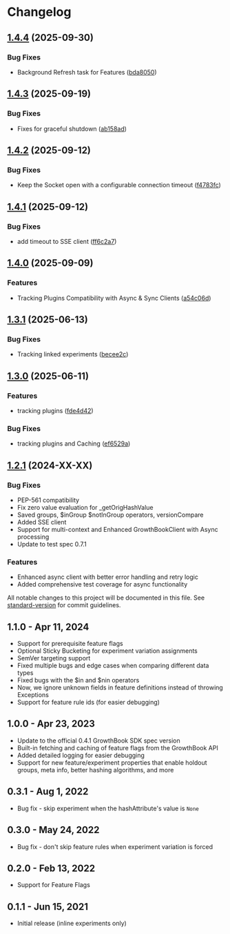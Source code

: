 # Changelog

## [1.4.4](https://github.com/growthbook/growthbook-python/compare/v1.4.3...v1.4.4) (2025-09-30)


### Bug Fixes

* Background Refresh task for Features ([bda8050](https://github.com/growthbook/growthbook-python/commit/bda8050c7c1b72cf4589fd64e9bca884dcbb629c))

## [1.4.3](https://github.com/growthbook/growthbook-python/compare/v1.4.2...v1.4.3) (2025-09-19)


### Bug Fixes

* Fixes for graceful shutdown ([ab158ad](https://github.com/growthbook/growthbook-python/commit/ab158ad7a748bd7380c9ad0fda46cc91acc3b473))

## [1.4.2](https://github.com/growthbook/growthbook-python/compare/v1.4.1...v1.4.2) (2025-09-12)


### Bug Fixes

* Keep the Socket open with a configurable connection timeout ([f4783fc](https://github.com/growthbook/growthbook-python/commit/f4783fc451fdf7544b764239e71d89895ba8096c))

## [1.4.1](https://github.com/growthbook/growthbook-python/compare/v1.4.0...v1.4.1) (2025-09-12)


### Bug Fixes

* add timeout to SSE client ([ff6c2a7](https://github.com/growthbook/growthbook-python/commit/ff6c2a77269d691da984ef2e6b88405cf465caec))

## [1.4.0](https://github.com/growthbook/growthbook-python/compare/v1.3.1...v1.4.0) (2025-09-09)


### Features

* Tracking Plugins Compatibility with Async & Sync Clients ([a54c06d](https://github.com/growthbook/growthbook-python/commit/a54c06d22726a3702bacbf895165ef5bff02061b))

## [1.3.1](https://github.com/growthbook/growthbook-python/compare/v1.3.0...v1.3.1) (2025-06-13)


### Bug Fixes

* Tracking linked experiments ([becee2c](https://github.com/growthbook/growthbook-python/commit/becee2c7b306fd0e0f450c3a5676de77e39c9410))

## [1.3.0](https://github.com/growthbook/growthbook-python/compare/v1.2.0...v1.3.0) (2025-06-11)


### Features

* tracking plugins ([fde4d42](https://github.com/growthbook/growthbook-python/commit/fde4d4283343758ca1ec034052b8bdb2c0639b22))


### Bug Fixes

* tracking plugins and Caching ([ef6529a](https://github.com/growthbook/growthbook-python/commit/ef6529a113f5c1b074a9b700232d2e3343a6b152))

## [1.2.1](https://github.com/growthbook/growthbook-python/compare/v1.1.0...v) (2024-XX-XX)

### Bug Fixes

* PEP-561 compatibility
* Fix zero value evaluation for _getOrigHashValue
* Saved groups, $inGroup $notInGroup operators, versionCompare
* Added SSE client
* Support for multi-context and Enhanced GrowthBookClient with Async processing
* Update to test spec 0.7.1

### Features

* Enhanced async client with better error handling and retry logic
* Added comprehensive test coverage for async functionality

All notable changes to this project will be documented in this file. See [standard-version](https://github.com/conventional-changelog/standard-version) for commit guidelines.

## **1.1.0** - Apr 11, 2024

- Support for prerequisite feature flags
- Optional Sticky Bucketing for experiment variation assignments
- SemVer targeting support
- Fixed multiple bugs and edge cases when comparing different data types
- Fixed bugs with the $in and $nin operators
- Now, we ignore unknown fields in feature definitions instead of throwing Exceptions
- Support for feature rule ids (for easier debugging)

## **1.0.0** - Apr 23, 2023

- Update to the official 0.4.1 GrowthBook SDK spec version
- Built-in fetching and caching of feature flags from the GrowthBook API
- Added detailed logging for easier debugging
- Support for new feature/experiment properties that enable holdout groups, meta info, better hashing algorithms, and more

## **0.3.1** - Aug 1, 2022

- Bug fix - skip experiment when the hashAttribute's value is `None`

## **0.3.0** - May 24, 2022

- Bug fix - don't skip feature rules when experiment variation is forced

## **0.2.0** - Feb 13, 2022

- Support for Feature Flags

## **0.1.1** - Jun 15, 2021

- Initial release (inline experiments only)
